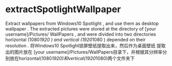 # extractSpotlightWallpaper
Extract wallpapers from Windows10 Spotlight , and use them as desktop wallpaper . The extracted pictures were stored at the directory of [your username]/Pictures/ WallPapers , and were divided into two directories horizontal (1080*1920 ) and vertical (1920*1080 ) depended on their resolution .
将Windows10 Spotlight锁屏壁纸提取出来，然后作为桌面壁纸
提取出的图片放在 [your username]/Pictures/WallPapers目录下，并根据其分辨率分别放在horizontal(1080*1920)和vertical(1920*1080)两个文件夹下
